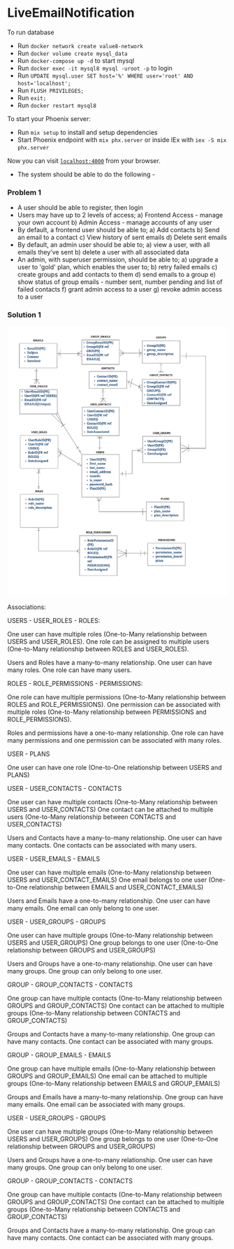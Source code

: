# LiveEmailNotification

To run database

  * Run `docker network create value8-network`
  * Run `docker volume create mysql_data`
  * Run `docker-compose up -d` to start mysql
  * Run `docker exec -it mysql8 mysql -uroot -p` to login
  * Run `UPDATE mysql.user SET host='%' WHERE user='root' AND host='localhost';`
  * Run `FLUSH PRIVILEGES;`
  * Run `exit;`
  * Run `docker restart mysql8`

To start your Phoenix server:

  * Run `mix setup` to install and setup dependencies
  * Start Phoenix endpoint with `mix phx.server` or inside IEx with `iex -S mix phx.server`

Now you can visit [`localhost:4000`](http://localhost:4000) from your browser.

* The system should be able to do the following -

### Problem 1 
 
 * A user should be able to register, then login
 * Users may have up to 2 levels of access;
   a) Frontend Access - manage your own account
   b) Admin Access - manage accounts of any user
 * By default, a frontend user should be able to;
   a) Add contacts
   b) Send an email to a contact
   c) View history of sent emails
   d) Delete sent emails
 * By default, an admin user should be able to;
   a) view a user, with all emails they’ve sent
   b) delete a user with all associated data
 * An admin, with superuser permission, should be able to;
   a) upgrade a user to 'gold' plan, which enables the user to;
   b) retry failed emails
   c) create groups and add contacts to them
   d) send emails to a group
   e) show status of group emails - number sent, number pending and list of failed contacts
   f) grant admin access to a user
   g) revoke admin access to a user

### Solution 1

![BULK_EMAIL_NOTIFICATIONS_ERD.png](assets%2Fimages%2FBULK_EMAIL_NOTIFICATIONS_ERD.jpg)

Associations:

USERS - USER_ROLES - ROLES:

One user can have multiple roles (One-to-Many relationship between USERS and USER_ROLES).
One role can be assigned to multiple users (One-to-Many relationship between ROLES and USER_ROLES).

Users and Roles have a many-to-many relationship. One user can have many roles. One role can have many users.

ROLES - ROLE_PERMISSIONS - PERMISSIONS:

One role can have multiple permissions (One-to-Many relationship between ROLES and ROLE_PERMISSIONS).
One permission can be associated with multiple roles (One-to-Many relationship between PERMISSIONS and ROLE_PERMISSIONS).

Roles and permissions have a one-to-many relationship.
One role can have many permissions and one permission can be associated with many roles.

USER - PLANS

One user can have one role (One-to-One relationship between USERS and PLANS)

USER - USER_CONTACTS - CONTACTS

One user can have multiple contacts (One-to-Many relationship between USERS and USER_CONTACTS)
One contact can be attached to multiple users (One-to-Many relationship between CONTACTS and USER_CONTACTS)

Users and Contacts have a many-to-many relationship. One user can have many contacts. One contacts can be associated with many users.

USER - USER_EMAILS - EMAILS

One user can have multiple emails (One-to-Many relationship between USERS and USER_CONTACT_EMAILS)
One email belongs to one user (One-to-One relationship between EMAILS and USER_CONTACT_EMAILS)

Users and Emails have a one-to-many relationship. One user can have many emails. One email can only belong to one user.


USER - USER_GROUPS - GROUPS

One user can have multiple groups (One-to-Many relationship between USERS and USER_GROUPS)
One group belongs to one user (One-to-One relationship between GROUPS and USER_GROUPS)

Users and Groups have a one-to-many relationship. One user can have many groups.  One group can only belong to one user.


GROUP - GROUP_CONTACTS - CONTACTS

One group can have multiple contacts (One-to-Many relationship between GROUPS and GROUP_CONTACTS)
One contact can be attached to multiple groups (One-to-Many relationship between CONTACTS and GROUP_CONTACTS)

Groups and Contacts have a many-to-many relationship. One group can have many contacts. One contact can be associated with many groups.


GROUP - GROUP_EMAILS - EMAILS

One group can have multiple emails (One-to-Many relationship between GROUPS and GROUP_EMAILS)
One email can be attached to multiple groups (One-to-Many relationship between EMAILS and GROUP_EMAILS)

Groups and Emails have a many-to-many relationship. One group can have many emails. One email can be associated with many groups.

USER - USER_GROUPS - GROUPS

One user can have multiple groups (One-to-Many relationship between USERS and USER_GROUPS)
One group belongs to one user (One-to-One relationship between GROUPS and USER_GROUPS)

Users and Groups have a one-to-many relationship. One user can have many groups.  One group can only belong to one user.


GROUP - GROUP_CONTACTS - CONTACTS

One group can have multiple contacts (One-to-Many relationship between GROUPS and GROUP_CONTACTS)
One contact can be attached to multiple groups (One-to-Many relationship between CONTACTS and GROUP_CONTACTS)

Groups and Contacts have a many-to-many relationship. One group can have many contacts. One contact can be associated with many groups.